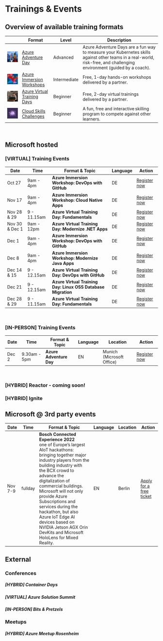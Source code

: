 # Trainings & Events

## Overview of available training formats

|        | Format   | Level |Description                          |   
|--------|---------|--------|-------------------------------------|
| <img src="./assets/azure_adventure_day.jpg">| [Azure Adventure Day](https://aka.ms/azure-adventure-day) | Advanced | Azure Adventure Days are a fun way to measure your Kubernetes skills against other teams in a real-world, risk-free, and challenging environment (guided by a coach).  |   
| <img src="./assets/azure_immersion_workshop.jpg">| [Azure Immersion Workshops](https://www.microsoft.com/de-de/techwiese/events/immersion-workshops.aspx) | Intermediate | Free, 1-day hands-on workshops delivered by a partner. |   
| <img src="./assets/azure_virtual_training_days.jpg">| [Azure Virtual Training Days](https://www.microsoft.com/de-de/techwiese/events/microsoft-training-days.aspx)| Beginner | Free, 2-day virtual trainings delivered by a partner. |   
| <img src="./assets/cloud_skills_challenge.jpg">| [Cloud Skills Challenges](https://www.microsoft.com/de-de/techwiese/events/cloud-skills-challenge.aspx)| Beginner | A fun, free and interactive skilling program to compete against other learners. |   

<br/>

## Microsoft hosted

### [VIRTUAL] Training Events

| Date   | Time   | Format & Topic | Language                     |   Action |
|--------|---------|--------|-------------------------------------|----------------|
| Oct 27 | 9am - 4pm | **Azure Immersion Workshop: DevOps with GitHub** | DE|[Register now](https://mktoevents.com/Microsoft+Event/360315/157-GQE-382)|
| Nov 17 | 9am - 4pm | **Azure Immersion Workshop: Cloud Native Apps** | DE|[Register now](https://mktoevents.com/Microsoft+Event/360979/157-GQE-382)|
| Nov 28 & 29 | 9 - 11.15am | **Azure Virtual Training Day: Fundamentals** | DE |[Register now](https://mktoevents.com/Microsoft+Event/365650/157-GQE-382)|
| Nov 30 & Dec 1 | 9am - 12pm | **Azure Virtual Training Day: Modernize .NET Apps** | DE |[Register now](https://mktoevents.com/Microsoft+Event/366180/157-GQE-382)|
| Dec 1 | 9am - 4pm | **Azure Immersion Workshop: DevOps with GitHub** | DE |[Register now](https://mktoevents.com/Microsoft+Event/361551/157-GQE-382)|
| Dec 8 | 9am - 4pm | **Azure Immersion Workshop: Modernize Java Apps** | DE | [Register now](https://mktoevents.com/Microsoft+Event/363777/157-GQE-382)|
| Dec 14 & 15 | 9 - 12.15am | **Azure Virtual Training Day: DevOps with GitHub** | DE | [Register now](https://mktoevents.com/Microsoft+Event/367804/157-GQE-382)|
| Dec 21 | 9 - 12.15am | **Azure Virtual Training Day: Linux OSS Database Migration** | DE | [Register now](https://mktoevents.com/Microsoft+Event/367981/157-GQE-382)|
| Dec 28 & 29 | 9 - 11.15am | **Azure Virtual Training Day: Fundamentals** | DE |[Register now](https://mktoevents.com/Microsoft+Event/368475/157-GQE-382)|


<br/>

### [IN-PERSON] Training Events
| Date   | Time   | Format & Topic | Language                     |   Location | Action |
|--------|---------|--------|-------------------------------------|------------|--------|
| Dec 2 | 9.30am - 5pm | **Azure Adventure Day** | EN |Munich (Microsoft Office) | [Register now](https://msevents.microsoft.com/event?id=228049368)

<br/>



### [HYBRID] Reactor - coming soon!

### [HYBRID] Ignite

## Microsoft @ 3rd party events
| Date   | Time   | Format & Topic | Language                     |   Location | Action |
|--------|---------|--------|-------------------------------------|------------|--------|
| Nov 7-9 | fullday | **Bosch Connected Experience 2022** <br> one of Europe’s largest AIoT hackathons: bringing together major industry players from the building industry with the BCX crowd to advance the digitalization of commercial buildings. <br> Microsoft will not only provide Azure Subscriptions and services during the hackathon, but also Azure IoT Edge AI devices based on NVIDIA Jetson AGX Orin DevKits and Microsoft HoloLens for Mixed Reality. | EN | Berlin | [Apply for a free ticket](https://bosch-connected-world.com/hackathon/building/)

## External

### Conferences

##### [HYBRID] Container Days
##### [VIRTUAL] Azure Solution Summit
##### [IN-PERSON] Bits & Pretzels

### Meetups

##### [HYBRID] Azure Meetup Rosenheim
